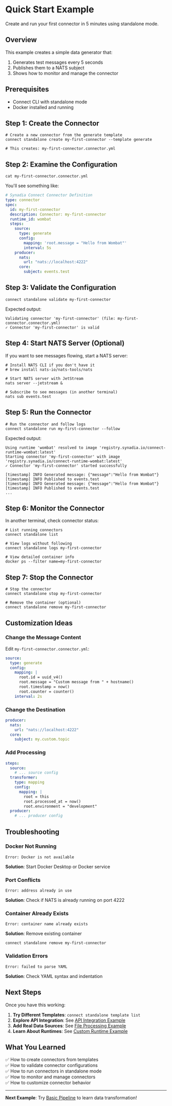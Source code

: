 # Quick Start Example

Create and run your first connector in 5 minutes using standalone mode.

## Overview

This example creates a simple data generator that:
1. Generates test messages every 5 seconds
2. Publishes them to a NATS subject
3. Shows how to monitor and manage the connector

## Prerequisites

- Connect CLI with standalone mode
- Docker installed and running

## Step 1: Create the Connector

```shell
# Create a new connector from the generate template
connect standalone create my-first-connector --template generate

# This creates: my-first-connector.connector.yml
```

## Step 2: Examine the Configuration

```shell
cat my-first-connector.connector.yml
```

You'll see something like:

```yaml
# Synadia Connect Connector Definition
type: connector
spec:
  id: my-first-connector
  description: Connector: my-first-connector
  runtime_id: wombat
  steps:
    source:
      type: generate
      config:
        mapping: 'root.message = "Hello from Wombat"'
        interval: 5s
    producer:
      nats:
        url: "nats://localhost:4222"
      core:
        subject: events.test
```

## Step 3: Validate the Configuration

```shell
connect standalone validate my-first-connector
```

Expected output:
```
Validating connector 'my-first-connector' (file: my-first-connector.connector.yml)
✓ Connector 'my-first-connector' is valid
```

## Step 4: Start NATS Server (Optional)

If you want to see messages flowing, start a NATS server:

```shell
# Install NATS CLI if you don't have it
# brew install nats-io/nats-tools/nats

# Start NATS server with JetStream
nats server --jetstream &

# Subscribe to see messages (in another terminal)
nats sub events.test
```

## Step 5: Run the Connector

```shell
# Run the connector and follow logs
connect standalone run my-first-connector --follow
```

Expected output:
```
Using runtime 'wombat' resolved to image 'registry.synadia.io/connect-runtime-wombat:latest'
Starting connector 'my-first-connector' with image 'registry.synadia.io/connect-runtime-wombat:latest'
✓ Connector 'my-first-connector' started successfully

[timestamp] INFO Generated message: {"message":"Hello from Wombat"}
[timestamp] INFO Published to events.test
[timestamp] INFO Generated message: {"message":"Hello from Wombat"} 
[timestamp] INFO Published to events.test
...
```

## Step 6: Monitor the Connector

In another terminal, check connector status:

```shell
# List running connectors
connect standalone list

# View logs without following
connect standalone logs my-first-connector

# View detailed container info
docker ps --filter name=my-first-connector
```

## Step 7: Stop the Connector

```shell
# Stop the connector
connect standalone stop my-first-connector

# Remove the container (optional)
connect standalone remove my-first-connector
```

## Customization Ideas

### Change the Message Content

Edit `my-first-connector.connector.yml`:

```yaml
source:
  type: generate
  config:
    mapping: |
      root.id = uuid_v4()
      root.message = "Custom message from " + hostname()
      root.timestamp = now()
      root.counter = counter()
    interval: 2s
```

### Change the Destination

```yaml
producer:
  nats:
    url: "nats://localhost:4222"
  core:
    subject: my.custom.topic
```

### Add Processing

```yaml
steps:
  source:
    # ... source config
  transformer:
    type: mapping
    config:
      mapping: |
        root = this
        root.processed_at = now()
        root.environment = "development"
  producer:
    # ... producer config
```

## Troubleshooting

### Docker Not Running
```
Error: Docker is not available
```
**Solution**: Start Docker Desktop or Docker service

### Port Conflicts
```
Error: address already in use
```
**Solution**: Check if NATS is already running on port 4222

### Container Already Exists
```
Error: container name already exists
```
**Solution**: Remove existing container
```shell
connect standalone remove my-first-connector
```

### Validation Errors
```
Error: failed to parse YAML
```
**Solution**: Check YAML syntax and indentation

## Next Steps

Once you have this working:

1. **Try Different Templates**: `connect standalone template list`
2. **Explore API Integration**: See [API Integration Example](./api-integration.md)
3. **Add Real Data Sources**: See [File Processing Example](./file-processing.md)
4. **Learn About Runtimes**: See [Custom Runtime Example](./custom-runtime.md)

## What You Learned

✅ How to create connectors from templates  
✅ How to validate connector configurations  
✅ How to run connectors in standalone mode  
✅ How to monitor and manage connectors  
✅ How to customize connector behavior

---

**Next Example**: Try [Basic Pipeline](./basic-pipeline.md) to learn data transformation!